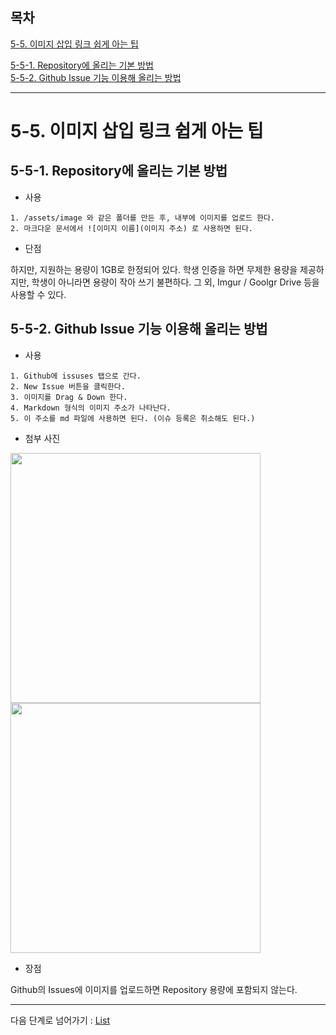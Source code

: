 ## 목차

[5-5. 이미지 삽입 링크 쉽게 아는 팁](#5-5-이미지-삽입-링크-쉽게-아는-팁)  

[5-5-1. Repository에 올리는 기본 방법](#5-5-1-repository에-올리는-기본-방법)   
[5-5-2. Github Issue 기능 이용해 올리는 방법](#5-5-2-github-issue-기능-이용해-올리는-방법) 

---

# 5-5. 이미지 삽입 링크 쉽게 아는 팁

## 5-5-1. Repository에 올리는 기본 방법

- 사용
```
1. /assets/image 와 같은 폴더를 만든 후, 내부에 이미지를 업로드 한다.
2. 마크다운 문서에서 ![이미지 이름](이미지 주소) 로 사용하면 된다.
```

- 단점

하지만, 지원하는 용량이 1GB로 한정되어 있다.
학생 인증을 하면 무제한 용량을 제공하지만, 학생이 아니라면 용량이 작아 쓰기 불편하다.
그 외, Imgur / Goolgr Drive 등을 사용할 수 있다.

## 5-5-2. Github Issue 기능 이용해 올리는 방법

- 사용
```
1. Github에 issuses 탭으로 간다.
2. New Issue 버튼을 클릭한다.
3. 이미지를 Drag & Down 한다.
4. Markdown 형식의 이미지 주소가 나타난다.
5. 이 주소를 md 파일에 사용하면 된다. (이슈 등록은 취소해도 된다.)
```
- 첨부 사진

<div>
<img width="400" src="https://user-images.githubusercontent.com/54167990/63487908-f5182300-c4e7-11e9-8a39-577591680979.PNG"> 
<img width="400" src="https://user-images.githubusercontent.com/54167990/63487929-06f9c600-c4e8-11e9-8514-07e8801eec1c.PNG">
</div>

- 장점

Github의 Issues에 이미지를 업로드하면 Repository 용량에 포함되지 않는다.

---

다음 단계로 넘어가기 : [List](https://github.com/It-dayeon/markdown/blob/master/2_list.md)

